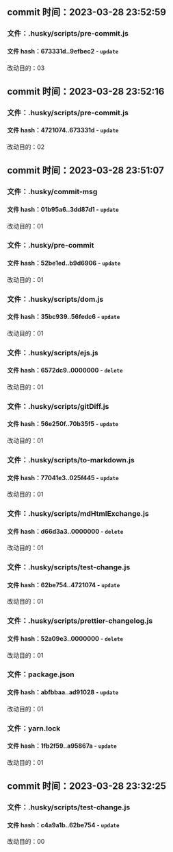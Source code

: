 ## commit 时间：2023-03-28 23:52:59

### 文件：.husky/scripts/pre-commit.js

#### 文件 hash：673331d..9efbec2 - `update`

改动目的：03

## commit 时间：2023-03-28 23:52:16

### 文件：.husky/scripts/pre-commit.js

#### 文件 hash：4721074..673331d - `update`

改动目的：02

## commit 时间：2023-03-28 23:51:07

### 文件：.husky/commit-msg

#### 文件 hash：01b95a6..3dd87d1 - `update`

改动目的：01

### 文件：.husky/pre-commit

#### 文件 hash：52be1ed..b9d6906 - `update`

改动目的：01

### 文件：.husky/scripts/dom.js

#### 文件 hash：35bc939..56fedc6 - `update`

改动目的：01

### 文件：.husky/scripts/ejs.js

#### 文件 hash：6572dc9..0000000 - `delete`

改动目的：01

### 文件：.husky/scripts/gitDiff.js

#### 文件 hash：56e250f..70b35f5 - `update`

改动目的：01

### 文件：.husky/scripts/to-markdown.js

#### 文件 hash：77041e3..025f445 - `update`

改动目的：01

### 文件：.husky/scripts/mdHtmlExchange.js

#### 文件 hash：d66d3a3..0000000 - `delete`

改动目的：01

### 文件：.husky/scripts/test-change.js

#### 文件 hash：62be754..4721074 - `update`

改动目的：01

### 文件：.husky/scripts/prettier-changelog.js

#### 文件 hash：52a09e3..0000000 - `delete`

改动目的：01

### 文件：package.json

#### 文件 hash：abfbbaa..ad91028 - `update`

改动目的：01

### 文件：yarn.lock

#### 文件 hash：1fb2f59..a95867a - `update`

改动目的：01

## commit 时间：2023-03-28 23:32:25

### 文件：.husky/scripts/test-change.js

#### 文件 hash：c4a9a1b..62be754 - `update`

改动目的：00
